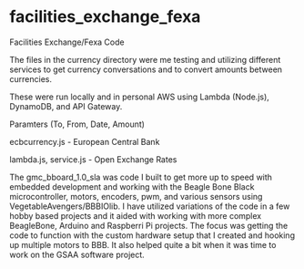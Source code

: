 # facilities_exchange_fexa
Facilities Exchange/Fexa Code


The files in the currency directory were me testing and utilizing different services to get currency conversations and to convert amounts between currencies.

These were run locally and in personal AWS using Lambda (Node.js), DynamoDB, and API Gateway.

Paramters (To, From, Date, Amount)

ecbcurrency.js - European Central Bank

lambda.js, service.js - Open Exchange Rates 


The gmc_bboard_1.0_sla was code I built to get more up to speed with embedded development and working with the Beagle Bone Black microcontroller, motors, encoders, pwm, and various sensors using VegetableAvengers/BBBIOlib. I have utilized variations of the code in a few hobby based projects and it aided with working with more complex BeagleBone, Arduino and Raspberri Pi projects. The focus was getting the code to function with the custom hardware setup that I created and hooking up multiple motors to BBB. It also helped quite a bit when it was time to work on the GSAA software project.

